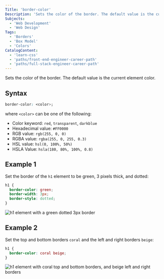 ```yaml
---
Title: 'border-color'
Description: 'Sets the color of the border. The default value is the current element color.'
Subjects:
  - 'Web Development'
  - 'Web Design'
Tags:
  - 'Borders'
  - 'Box Model'
  - 'Colors'
CatalogContent:
  - 'learn-css'
  - 'paths/front-end-engineer-career-path'
  - 'paths/full-stack-engineer-career-path'
---
```


Sets the color of the border. The default value is the current element color.

## Syntax

```css
border-color: <color>;
```

where `<color>` can be one of the following:

- Color keyword: `red`, `transparent`, `darkblue`
- Hexadecimal value: `#FF0000`
- RGB value: `rgb(255, 0, 0)`
- RGBA value: `rgba(255, 0, 255, 0.3)`
- HSL value: `hsl(0, 100%, 50%)`
- HSLA Value: `hsla(180, 80%, 100%, 0.8)`

## Example 1

Set the border of the `h1` element to be green, 3 pixels thick, and dotted:

```css
h1 {
  border-color: green;
  border-width: 3px;
  border-style: dotted;
}
```

![h1 element with a green dotted 3px border](https://raw.githubusercontent.com/Codecademy/docs/main/media/css-border-color-example1.png)

## Example 2

Set the top and bottom borders `coral` and the left and right borders `beige`:

```css
h1 {
  border-color: coral beige;
}
```

![h1 element with coral top and bottom borders, and beige left and right borders](https://raw.githubusercontent.com/Codecademy/docs/main/media/css-border-color-example2.png)
